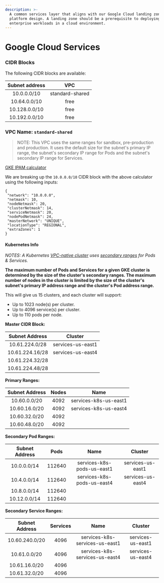 ```yaml
---
description: >-
  A common services layer that aligns with our Google Cloud landing zone
  platform design. A landing zone should be a prerequisite to deploying
  enterprise workloads in a cloud environment.
---
```


# Google Cloud Services

### CIDR Blocks

The following CIDR blocks are available:

| Subnet address |       VPC       |
| :------------: | :-------------: |
|   10.0.0.0/10  | standard-shared |
|  10.64.0.0/10  |       free      |
|  10.128.0.0/10 |       free      |
|  10.192.0.0/10 |       free      |

### VPC Name: `standard-shared`

> NOTE: This VPC uses the same ranges for sandbox, pre-production and production. It uses the default size for the subnet's primary IP range, the subnet's secondary IP range for Pods and the subnet's secondary IP range for Services.

[GKE IPAM calculator](https://googlecloudplatform.github.io/gke-ip-address-management)

We are breaking up the `10.0.0.0/10` CIDR block with the above calculator using the following inputs:

```
{
 "network": "10.0.0.0",
 "netmask": 10,
 "nodeNetmask": 20,
 "clusterNetmask": 14,
 "serviceNetmask": 20,
 "nodePodNetmask": 24,
 "masterNetwork": "UNIQUE",
 "locationType": "REGIONAL",
 "extraZones": 1
}
```

#### Kubernetes Info

_NOTES: A Kubernetes_ [_VPC-native cluster_](https://cloud.google.com/kubernetes-engine/docs/concepts/alias-ips) _uses_ [_secondary ranges_](https://cloud.google.com/kubernetes-engine/docs/concepts/alias-ips#cluster\_sizing\_secondary\_range\_pods) _for Pods & Services._

**The maximum number of Pods and Services for a given GKE cluster is determined by the size of the cluster's secondary ranges. The maximum number of nodes in the cluster is limited by the size of the cluster's subnet's primary IP address range and the cluster's Pod address range.**

This will give us 15 clusters, and each cluster will support:

* Up to 1023 node(s) per cluster.
* Up to 4096 service(s) per cluster.
* Up to 110 pods per node.

**Master CIDR Block:**

|  Subnet Address |      Cluster      |
| :-------------: | :---------------: |
|  10.61.224.0/28 | services-us-east1 |
| 10.61.224.16/28 | services-us-east4 |
| 10.61.224.32/28 |                   |
| 10.61.224.48/28 |                   |

**Primary Ranges:**

| Subnet Address | Nodes |          Name         |
| :------------: | :---: | :-------------------: |
|  10.60.0.0/20  |  4092 | services-k8s-us-east1 |
|  10.60.16.0/20 |  4092 | services-k8s-us-east4 |
|  10.60.32.0/20 |  4092 |                       |
|  10.60.48.0/20 |  4092 |                       |

**Secondary Pod Ranges:**

| Subnet Address |  Pods  |            Name            |      Cluster      |
| :------------: | :----: | :------------------------: | :---------------: |
|   10.0.0.0/14  | 112640 | services-k8s-pods-us-east1 | services-us-east1 |
|   10.4.0.0/14  | 112640 | services-k8s-pods-us-east4 | services-us-east4 |
|   10.8.0.0/14  | 112640 |                            |                   |
|  10.12.0.0/14  | 112640 |                            |                   |

**Secondary Service Ranges:**

| Subnet Address | Services |              Name              |      Cluster      |
| :------------: | :------: | :----------------------------: | :---------------: |
| 10.60.240.0/20 |   4096   | services-k8s-services-us-east1 | services-us-east1 |
|  10.61.0.0/20  |   4096   | services-k8s-services-us-east4 | services-us-east4 |
|  10.61.16.0/20 |   4096   |                                |                   |
|  10.61.32.0/20 |   4096   |                                |                   |
